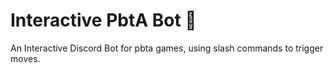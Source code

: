 # Interactive PbtA Bot 🤖

An Interactive Discord Bot for pbta games, using slash commands to trigger moves.
